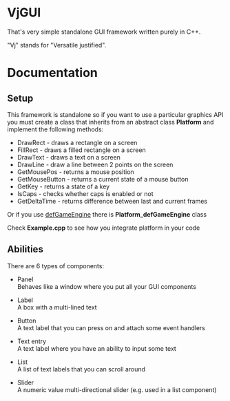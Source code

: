 # VjGUI

That's very simple standalone GUI framework written purely in C++.

"Vj" stands for "Versatile justified".

# Documentation

## Setup

This framework is standalone so if you want to use a particular graphics API
you must create a class that inherits from an abstract class **Platform** and implement the following methods:

- DrawRect - draws a rectangle on a screen
- FillRect - draws a filled rectangle on a screen
- DrawText - draws a text on a screen
- DrawLine - draw a line between 2 points on the screen
- GetMousePos - returns a mouse position
- GetMouseButton - returns a current state of a mouse button
- GetKey - returns a state of a key
- IsCaps - checks whether caps is enabled or not
- GetDeltaTime - returns difference between last and current frames

Or if you use [defGameEngine](https://github.com/defGameEngine) there is **Platform_defGameEngine** class

Check **Example.cpp** to see how you integrate platform in your code

## Abilities

There are 6 types of components:

- Panel \
	Behaves like a window where you put all your GUI components

- Label \
	A box with a multi-lined text

- Button \
	A text label that you can press on and attach some event handlers

- Text entry \
	A text label where you have an ability to input some text

- List \
	A list of text labels that you can scroll around

- Slider \
	A numeric value multi-directional slider (e.g. used in a list component)
